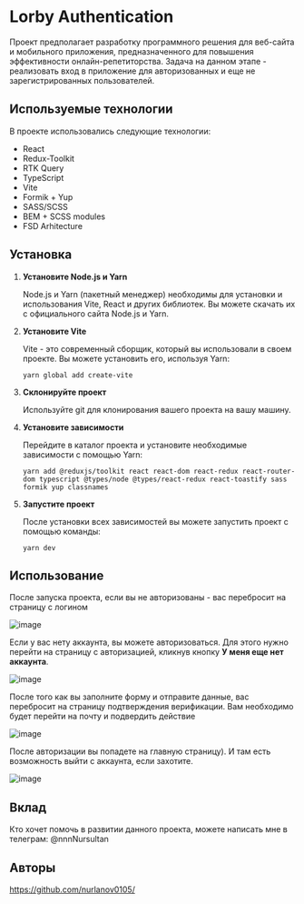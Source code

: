 # Lorby Authentication

Проект предполагает разработку программного решения для веб-сайта и мобильного приложения, предназначенного для повышения эффективности онлайн-репетиторства. Задача на данном этапе - реализовать вход в приложение для авторизованных и еще не зарегистрированных пользователей.

## Используемые технологии

В проекте использовались следующие технологии:

- React
- Redux-Toolkit
- RTK Query
- TypeScript
- Vite
- Formik + Yup
- SASS/SCSS
- BEM + SCSS modules
- FSD Arhitecture 
  

## Установка

1. **Установите Node.js и Yarn**

   Node.js и Yarn (пакетный менеджер) необходимы для установки и использования Vite, React и других библиотек. Вы можете скачать их с официального сайта Node.js и Yarn.

3. **Установите Vite**

   Vite - это современный сборщик, который вы использовали в своем проекте. Вы можете установить его, используя Yarn:

   ```
   yarn global add create-vite
   ```

5. **Склонируйте проект**

   Используйте git для клонирования вашего проекта на вашу машину.

7. **Установите зависимости**

   Перейдите в каталог проекта и установите необходимые зависимости с помощью Yarn:

   ```
   yarn add @reduxjs/toolkit react react-dom react-redux react-router-dom typescript @types/node @types/react-redux react-toastify sass formik yup classnames
   ```

9. **Запустите проект**

   После установки всех зависимостей вы можете запустить проект с помощью команды:

   ```
   yarn dev
   ```

## Использование

После запуска проекта, если вы не авторизованы - вас перебросит на страницу с логином

![image](https://github.com/nurlanov0105/neobis-front-auth/assets/126797112/a35a891a-b46d-4da7-b3d0-4f3b38a2de79)

Если у вас нету аккаунта, вы можете авторизоваться. Для этого нужно перейти на страницу с авторизацией, кликнув кнопку **У меня еще нет аккаунта**.

![image](https://github.com/nurlanov0105/neobis-front-auth/assets/126797112/3d48056e-ed7b-4548-8c1b-06b7984c4626)

После того как вы заполните форму и отправите данные, вас перебросит на страницу подтверждения верификации. Вам необходимо будет перейти на почту 
и подвердить действие

![image](https://github.com/nurlanov0105/neobis-front-auth/assets/126797112/44f74a9a-beac-438f-97c3-571e9ee9310a)

После авторизации вы попадете на главную страницу). И там есть возможность выйти с аккаунта, если захотите.

![image](https://github.com/nurlanov0105/neobis-front-auth/assets/126797112/6de21b2a-9400-4df3-9270-89030ac2d0de)


## Вклад

Кто хочет помочь в развитии данного проекта, можете написать мне в телеграм: @nnnNursultan

## Авторы

https://github.com/nurlanov0105/
